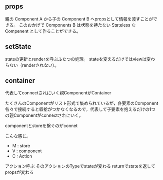 ## props
親の Component A から子の Component B へpropsとして情報を渡すことができる。
このおかげで Components B は状態を持たない Stateless な Compenent として作ることができる。

## setState
stateの更新とrenderを呼ぶふたつの処理。
stateを変えるだけではviewは変わらない（renderされない）。

## container
代表してconnectされにいく親ComponentがContainer

たくさんのComponentがリスト形式で集められているが，各要素のComponent各々で接続すると収拾がつかなくなるので，代表して子要素を抱えるだけの1つの親Componentがconnectされにいく。

componentとstoreを繋ぐのがconnet

こんな感じ。

- M : store
- V : component
- C : Action


アクション呼ぶ
そのアクションのTypeでstateが変わる
returnでstateを返してpropsが変わる
